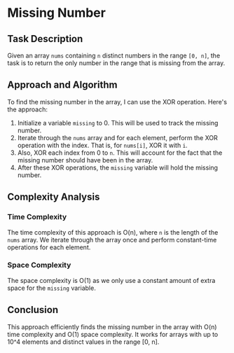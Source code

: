 # Missing Number

## Task Description
Given an array `nums` containing `n` distinct numbers in the range `[0, n]`, the task is to return the only number in the range that is missing from the array.

## Approach and Algorithm
To find the missing number in the array, I can use the XOR operation. Here's the approach:

1. Initialize a variable `missing` to 0. This will be used to track the missing number.
2. Iterate through the `nums` array and for each element, perform the XOR operation with the index. That is, for `nums[i]`, XOR it with `i`.
3. Also, XOR each index from 0 to `n`. This will account for the fact that the missing number should have been in the array.
4. After these XOR operations, the `missing` variable will hold the missing number.

## Complexity Analysis
### Time Complexity
The time complexity of this approach is O(n), where `n` is the length of the `nums` array. We iterate through the array once and perform constant-time operations for each element.

### Space Complexity
The space complexity is O(1) as we only use a constant amount of extra space for the `missing` variable.

## Conclusion
This approach efficiently finds the missing number in the array with O(n) time complexity and O(1) space complexity. It works for arrays with up to 10^4 elements and distinct values in the range [0, n].
